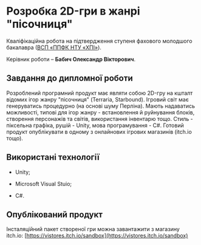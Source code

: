 # Розробка 2D-гри в жанрі "пісочниця"
Кваліфікаційна робота на підтвердження ступеня фахового молодшого
бакалавра ([ВСП «ППФК НТУ «ХПІ»](http://polytechnic.poltava.ua)).

Керівник роботи – **Бабич Олександр Вікторович**.
## Завдання до дипломної роботи
Розроблений програмний продукт має являти собою 2D-гру на кшталт відомих ігор жанру "пісочниця" (Terraria, Starbound). Ігровий світ має генеруватись процедурно (на основі шуму Перліна). Мають надаватись можливості, типові для ігор жанру - встановлення й руйнування блоків, створення персонажів та світів, використання інвентарю тощо. Стиль - піксельна графіка, рушій - Unity, мова програмування - C#. Готовий продукт опублікувати в одному з онлайнових ігрових магазинів (itch.io тощо).
## Використані технології
* Unity;

* Microsoft Visual Stuio;

* C#. 

## Опублікований продукт
Інсталяційний пакет створеної гри можна завантажити з магазину itch.io: [https://vistores.itch.io/sandbox](https://vistores.itch.io/sandbox)

